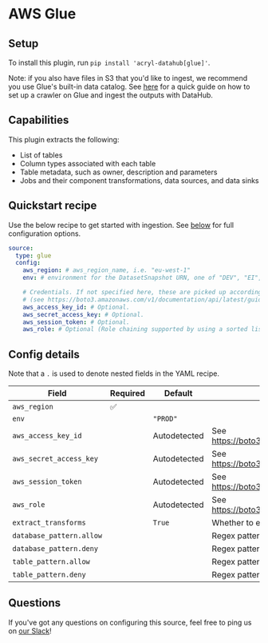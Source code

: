 # AWS Glue

## Setup

To install this plugin, run `pip install 'acryl-datahub[glue]'`.

Note: if you also have files in S3 that you'd like to ingest, we recommend you use Glue's built-in data catalog. See [here](../s3-ingestion.md) for a quick guide on how to set up a crawler on Glue and ingest the outputs with DataHub.

## Capabilities

This plugin extracts the following:

- List of tables
- Column types associated with each table
- Table metadata, such as owner, description and parameters
- Jobs and their component transformations, data sources, and data sinks

## Quickstart recipe

Use the below recipe to get started with ingestion. See [below](#config-details) for full configuration options.

```yml
source:
  type: glue
  config:
    aws_region: # aws_region_name, i.e. "eu-west-1"
    env: # environment for the DatasetSnapshot URN, one of "DEV", "EI", "PROD" or "CORP". Defaults to "PROD".

    # Credentials. If not specified here, these are picked up according to boto3 rules.
    # (see https://boto3.amazonaws.com/v1/documentation/api/latest/guide/credentials.html)
    aws_access_key_id: # Optional.
    aws_secret_access_key: # Optional.
    aws_session_token: # Optional.
    aws_role: # Optional (Role chaining supported by using a sorted list).
```

## Config details

Note that a `.` is used to denote nested fields in the YAML recipe.

| Field                    | Required | Default      | Description                                                                        |
| ------------------------ | -------- | ------------ | ---------------------------------------------------------------------------------- |
| `aws_region`             | ✅       |              |                                                                                    |
| `env`                    |          | `"PROD"`     |                                                                                    |
| `aws_access_key_id`      |          | Autodetected | See https://boto3.amazonaws.com/v1/documentation/api/latest/guide/credentials.html |
| `aws_secret_access_key`  |          | Autodetected | See https://boto3.amazonaws.com/v1/documentation/api/latest/guide/credentials.html |
| `aws_session_token`      |          | Autodetected | See https://boto3.amazonaws.com/v1/documentation/api/latest/guide/credentials.html |
| `aws_role`               |          | Autodetected | See https://boto3.amazonaws.com/v1/documentation/api/latest/guide/credentials.html |
| `extract_transforms`     |          | `True`       | Whether to extract Glue transform jobs.                                            |
| `database_pattern.allow` |          |              | Regex pattern for databases to include in ingestion.                               |
| `database_pattern.deny`  |          |              | Regex pattern for databases to exclude from ingestion.                             |
| `table_pattern.allow`    |          |              | Regex pattern for tables to include in ingestion.                                  |
| `table_pattern.deny`     |          |              | Regex pattern for tables to exclude from ingestion.                                |

## Questions

If you've got any questions on configuring this source, feel free to ping us on [our Slack](https://slack.datahubproject.io/)!
